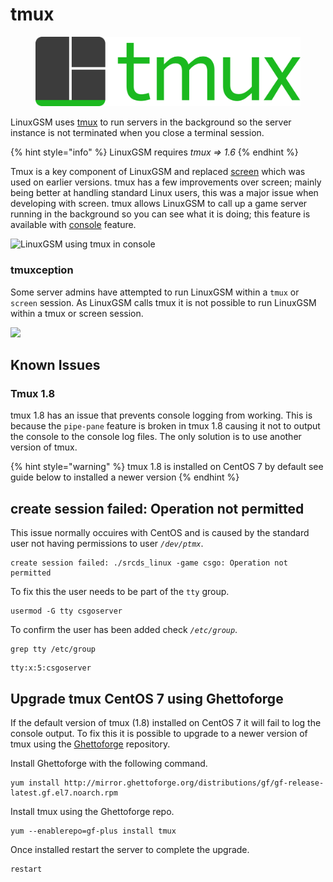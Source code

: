 # tmux



<figure><img src="../.gitbook/assets/tmux-logo-huge.png" alt=""><figcaption></figcaption></figure>

LinuxGSM uses [tmux](https://tmux.github.io) to run servers in the background so the server instance is not terminated when you close a terminal session.

{% hint style="info" %}
LinuxGSM requires _tmux => 1.6_
{% endhint %}

Tmux is a key component of LinuxGSM and replaced [screen](http://en.wikipedia.org/wiki/GNU\_Screen) which was used on earlier versions. tmux has a few improvements over screen; mainly being better at handling standard Linux users, this was a major issue when developing with screen. tmux allows LinuxGSM to call up a game server running in the background so you can see what it is doing; this feature is available with [console](../commands/console.md) feature.

![LinuxGSM using tmux in console](../.gitbook/assets/xeficdv.png)

### tmuxception

Some server admins have attempted to run LinuxGSM within a `tmux` or `screen` session. As LinuxGSM calls tmux it is not possible to run LinuxGSM within a tmux or screen session.

![](../.gitbook/assets/tmuxception.png)

## Known Issues

### Tmux 1.8

tmux 1.8 has an issue that prevents console logging from working. This is because the `pipe-pane` feature is broken in tmux 1.8 causing it not to output the console to the console log files. The only solution is to use another version of tmux.

{% hint style="warning" %}
tmux 1.8 is installed on CentOS 7 by default see guide below to installed a newer version
{% endhint %}

## create session failed: Operation not permitted

This issue normally occuires with CentOS and is caused by the standard user not having permissions to user _`/dev/ptmx`_.

```
create session failed: ./srcds_linux -game csgo: Operation not permitted
```

To fix this the user needs to be part of the `tty` group.

```
usermod -G tty csgoserver
```

To confirm the user has been added check _`/etc/group`_.

```
grep tty /etc/group
```

```
tty:x:5:csgoserver
```

## Upgrade tmux CentOS 7 using Ghettoforge

If the default version of tmux (1.8) installed on CentOS 7 it will fail to log the console output. To fix this it is possible to upgrade to a newer version of tmux using the [Ghettoforge](http://ghettoforge.org) repository.

Install Ghettoforge with the following command.

```
yum install http://mirror.ghettoforge.org/distributions/gf/gf-release-latest.gf.el7.noarch.rpm
```

Install tmux using the Ghettoforge repo.

```
yum --enablerepo=gf-plus install tmux
```

Once installed restart the server to complete the upgrade.

```
restart
```
